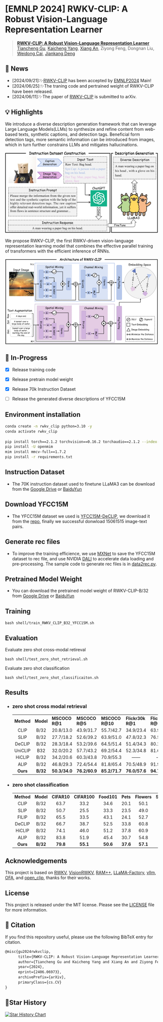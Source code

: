 # [EMNLP 2024] RWKV-CLIP: A Robust Vision-Language Representation Learner


> **[RWKV-CLIP: A Robust Vision-Language Representation Learner](https://arxiv.org/abs/2406.06973)** <br>
<a href="https://github.com/GaryGuTC">Tiancheng Gu</a>,</span>
<a href="https://kaicheng-yang0828.github.io">Kaicheng Yang</a>,</span>
<a href="https://github.com/anxiangsir">Xiang An</a>,</span>
Ziyong Feng,</span>
Dongnan Liu,</span>
<a href="https://weidong-tom-cai.github.io/">Weidong Cai</a>,</span>
<a href="https://jiankangdeng.github.io">Jiankang Deng</a></span>


## 📣 News
- [2024/09/21]:✨[RWKV-CLIP](https://arxiv.org/abs/2406.06973) has been accepted by [EMNLP2024](https://2024.emnlp.org) Main!
- [2024/06/25]:✨The traning code and pertrained weight of RWKV-CLIP have been released.
- [2024/06/11]:✨The paper of [RWKV-CLIP](https://arxiv.org/abs/2406.06973) is submitted to arXiv.
  
## 💡 Highlights
We introduce a diverse description generation framework that can leverage Large Language Models(LLMs) to synthesize and refine content from web-based texts, synthetic captions, and detection tags. Beneficial form detection tags, more semantic information can be introduced from images, which in turn further constrains LLMs and mitigates hallucinations.

![teaser](figure/Diverse_description_generation_00.png)

We propose RWKV-CLIP, the first RWKV-driven vision-language representation learning model that combines the effective parallel training of transformers with the efficient inference of RNNs.

![teaser](figure/RWKV_architecture_00.png)


## 🎨 In-Progress
- [x] Release training code
- [x] Release pretrain model weight
- [x] Release 70k Instruction Dataset
- [ ] Release the generated diverse descriptions of YFCC15M


## Environment installation
```bash
conda create -n rwkv_clip python=3.10 -y
conda activate rwkv_clip

pip install torch==2.1.2 torchvision==0.16.2 torchaudio==2.1.2 --index-url https://download.pytorch.org/whl/cu118
pip install -U openmim
mim install mmcv-full==1.7.2
pip install -r requirements.txt
```

## Instruction Dataset
- The 70K instruction dataset used to finetune LLaMA3 can be download from the [Google Drive](https://drive.google.com/file/d/1C5mAECH2rDnZfcOQmJpBXpfbhgEcm2C1/view?usp=drive_link) or [BaiduYun](https://pan.baidu.com/s/1xwGY_i-ADBd26pom9yENzA?pwd=zby2)

## Download YFCC15M
- The YFCC15M dataset we used is [YFCC15M-DeCLIP](https://arxiv.org/abs/2110.05208), we download it from the [repo](https://github.com/AdamRain/YFCC15M_downloader), finally we successful donwload 15061515 image-text pairs.

## Generate rec files
- To improve the training efficience, we use [MXNet](https://github.com/apache/mxnet) to save the YFCC15M dataset to rec file, and use NVIDIA [DALI](https://github.com/NVIDIA/DALI) to accelerate data loading and pre-processing. The sample code to generate rec files is in [data2rec.py](data2rec.py).

## Pretrained Model Weight
- You can download the pretrained model weight of RWKV-CLIP-B/32 from [Google Drive](https://drive.google.com/file/d/1OnYoYt5oBZukv0jJ94wO_Uv5QUojHDk-/view?usp=drive_link) or [BaiduYun](https://pan.baidu.com/s/1PTwT84wSTMYt-M6sEu4IGQ?pwd=mfvh)

## Training

    bash shell/train_RWKV_CLIP_B32_YFCC15M.sh

## Evaluation
Evaluate zero shot cross-modal retireval

    bash shell/test_zero_shot_retrieval.sh

Evaluate zero shot classification

    bash shell/test_zero_shot_classificaiton.sh

## Results
- ### zero shot cross modal retrieval 
    <table><tbody>
    <!-- START TABLE -->
    <!-- TABLE HEADER -->
    <th valign="center">Method</th>
    <th valign="center">Model</th>
    <th valign="center">MSCOCO R@1</th>
    <th valign="center">MSCOCO R@5 </th>
    <th valign="center">MSCOCO R@10 </th>
    <th valign="center">Flickr30k R@1</th>
    <th valign="center">Flickr30k R@5</th>
    <th valign="center">Flickr30k R@10</th>

    <!-- TABLE BODY -->
    <tr>
    <td align="center">CLIP</td>
    <td align="center">B/32</td>
    <td align="center">20.8/13.0</td>
    <td align="center">43.9/31.7</td>
    <td align="center">55.7/42.7</td>
    <td align="center">34.9/23.4</td>
    <td align="center">63.9/47.2</td>
    <td align="center">75.9/58.9</td>
    </tr>
    <tr>
    <td align="center">SLIP</td>
    <td align="center">B/32</td>
    <td align="center">27.7/18.2</td>
    <td align="center">52.6/39.2</td>
    <td align="center">63.9/51.0</td>
    <td align="center">47.8/32.3</td>
    <td align="center">76.5/58.7</td>
    <td align="center">85.9/68.8</td>
    </tr>
    <tr>
    <td align="center">DeCLIP</td>
    <td align="center">B/32</td>
    <td align="center">28.3/18.4</td>
    <td align="center">53.2/39.6</td>
    <td align="center">64.5/51.4</td>
    <td align="center">51.4/34.3</td>
    <td align="center">80.2/60.3</td>
    <td align="center">88.9/70.7</td>
    </tr>
    <tr>
    <td align="center">UniCLIP</td>
    <td align="center">B32</td>
    <td align="center">32.0/20.2</td>
    <td align="center">57.7/43.2</td>
    <td align="center">69.2/54.4</td>
    <td align="center">52.3/34.8</td>
    <td align="center">81.6/62.0</td>
    <td align="center">89.0/72.0</td>
    </tr>
    <tr>
    <td align="center">HiCLIP</td>
    <td align="center">B/32</td>
    <td align="center">34.2/20.6</td>
    <td align="center">60.3/43.8</td>
    <td align="center">70.9/55.3</td>
    <td align="center">——</td>
    <td align="center">——</td>
    <td align="center">——</td>
    </tr>
    <tr>
    <td align="center">ALIP</td>
    <td align="center">B/32</td>
    <td align="center">46.8/29.3</td>
    <td align="center">72.4/54.4</td>
    <td align="center">81.8/65.4</td>
    <td align="center">70.5/48.9</td>
    <td align="center">91.9/75.1</td>
    <td align="center">95.7/82.9</td>
    </tr>
    <tr>
    <td align="center"><b>Ours</b></td>
    <td align="center"><b>B/32</b></td>
    <td align="center"><b>50.3/34.0</b></td>
    <td align="center"><b>76.2/60.9</b></td>
    <td align="center"><b>85.2/71.7</b></td>
    <td align="center"><b>76.0/57.6</b></td>
    <td align="center"><b>94.7/82.3</b></td>
    <td align="center"><b>97.6/88.7</b></td>
    </tr>
    </tbody></table>


- ### zero shot classification 
    <table><tbody>
    <!-- START TABLE -->
    <!-- TABLE HEADER -->
    <th valign="center">Method</th>
    <th valign="center">Model</th>
    <th valign="center">CIFAR10</th>
    <th valign="center">CIFAR100</th>
    <th valign="center">Food101</th>
    <th valign="center">Pets</th>
    <th valign="center">Flowers</th>
    <th valign="center">SUN397</th>
    <th valign="center">Cars</th>
    <th valign="center">DTD</th>
    <th valign="center">Caltech101</th>
    <th valign="center">Aircraft</th>
    <th valign="center">Imagenet</th>
    <th valign="center">Average</th>

    <!-- TABLE BODY -->
    <tr>
    <td align="center">CLIP</td>
    <td align="center">B/32</td>
    <td align="center">63.7</td>
    <td align="center">33.2</td>
    <td align="center">34.6</td>
    <td align="center">20.1</td>
    <td align="center">50.1</td>
    <td align="center">35.7</td>
    <td align="center">2.6</td>
    <td align="center">15.5</td>
    <td align="center">59.9</td>
    <td align="center">1.2</td>
    <td align="center">32.8</td>
    <td align="center">31.8</td>
    </tr>
    <tr>
    <td align="center">SLIP</td>
    <td align="center">B/32</td>
    <td align="center">50.7</td>
    <td align="center">25.5</td>
    <td align="center">33.3</td>
    <td align="center">23.5</td>
    <td align="center">49.0</td>
    <td align="center">34.7</td>
    <td align="center">2.8</td>
    <td align="center">14.4</td>
    <td align="center">59.9</td>
    <td align="center">1.7</td>
    <td align="center">34.3</td>
    <td align="center">30.0</td>
    </tr>
    <tr>
    <td align="center">FILIP</td>
    <td align="center">B/32</td>
    <td align="center">65.5</td>
    <td align="center">33.5</td>
    <td align="center">43.1</td>
    <td align="center">24.1</td>
    <td align="center">52.7</td>
    <td align="center">50.7</td>
    <td align="center">3.3</td>
    <td align="center">24.3</td>
    <td align="center">68.8</td>
    <td align="center">3.2</td>
    <td align="center">39.5</td>
    <td align="center">37.2</td>
    </tr>
    <tr>
    <td align="center">DeCLIP</td>
    <td align="center">B/32</td>
    <td align="center">66.7</td>
    <td align="center">38.7</td>
    <td align="center">52.5</td>
    <td align="center">33.8</td>
    <td align="center">60.8</td>
    <td align="center">50.3</td>
    <td align="center">3.8</td>
    <td align="center">27.7</td>
    <td align="center">74.7</td>
    <td align="center">2.1</td>
    <td align="center">43.2</td>
    <td align="center">41.3</td>
    </tr>
    <tr>
    <td align="center">HiCLIP</td>
    <td align="center">B/32</td>
    <td align="center">74.1</td>
    <td align="center">46.0</td>
    <td align="center">51.2</td>
    <td align="center">37.8</td>
    <td align="center">60.9</td>
    <td align="center">50.6</td>
    <td align="center">4.5</td>
    <td align="center">23.1</td>
    <td align="center">67.4</td>
    <td align="center">3.6</td>
    <td align="center">40.5</td>
    <td align="center">41.8</td>
    </tr>
    <tr>
    <td align="center">ALIP</td>
    <td align="center">B/32</td>
    <td align="center">83.8</td>
    <td align="center">51.9</td>
    <td align="center">45.4</td>
    <td align="center">30.7</td>
    <td align="center">54.8</td>
    <td align="center">47.8</td>
    <td align="center">3.4</td>
    <td align="center">23.2</td>
    <td align="center">74.1</td>
    <td align="center">2.7</td>
    <td align="center">40.3</td>
    <td align="center">41.7</td>
    </tr>
    <tr>
    <td align="center"><b>Ours</b></td>
    <td align="center"><b>B/32</b></td>
    <td align="center"><b>79.8</b></td>
    <td align="center"><b>55.1</b></td>
    <td align="center"><b>50.6</b></td>
    <td align="center"><b>37.6</b></td>
    <td align="center"><b>57.1</b></td>
    <td align="center"><b>54.0</b></td>
    <td align="center"><b>4.1</b></td>
    <td align="center"><b>24.6</b></td>
    <td align="center"><b>77.1</b></td>
    <td align="center"><b>4.0</b></td>
    <td align="center"><b>44.3</b></td>
    <td align="center"><b>44.4</b></td>
    </tbody></table>





## Acknowledgements
This project is based on [RWKV](https://github.com/BlinkDL/RWKV-LM), [VisionRWKV](https://github.com/OpenGVLab/Vision-RWKV), [RAM++](https://github.com/xinyu1205/recognize-anything), [LLaMA-Factory](https://github.com/hiyouga/LLaMA-Factory), [vllm](https://github.com/vllm-project/vllm), [OFA](https://github.com/OFA-Sys/OFA), and [open_clip](https://github.com/mlfoundations/open_clip), thanks for their works.

## License

This project is released under the MIT license. Please see the [LICENSE](LICENSE) file for more information.

## 📖 Citation
If you find this repository useful, please use the following BibTeX entry for citation.
```latex
@misc{gu2024rwkvclip,
      title={RWKV-CLIP: A Robust Vision-Language Representation Learner}, 
      author={Tiancheng Gu and Kaicheng Yang and Xiang An and Ziyong Feng and Dongnan Liu and Weidong Cai and Jiankang Deng},
      year={2024},
      eprint={2406.06973},
      archivePrefix={arXiv},
      primaryClass={cs.CV}
}
```

## 🌟Star History

[![Star History Chart](https://api.star-history.com/svg?repos=deepglint/RWKV-CLIP&type=Date)](https://star-history.com/#deepglint/RWKV-CLIP&Date)